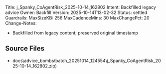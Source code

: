 Title: j_Spanky_CoAgentRisk_2025-10-14_162802
Intent: Backfilled legacy advice
Owner: Backfill
Version: 2025-10-14T13-02-32
Status: settled
Guardrails:
  MaxSizeKB: 256
  MaxCadenceMins: 30
  MaxChangePct: 20
Change-Notes:
  - Backfilled from legacy content; preserved original timestamp

## Source Files
- docs\advice_bombs\batch_20251014_124554\j_Spanky_CoAgentRisk_2025-10-14_162802.zip)
